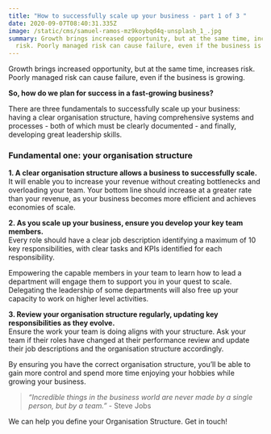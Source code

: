 ```yaml
---
title: "How to successfully scale up your business - part 1 of 3 "
date: 2020-09-07T08:40:31.335Z
image: /static/cms/samuel-ramos-mz9koybqd4q-unsplash_1_.jpg
summary: Growth brings increased opportunity, but at the same time, increases
  risk. Poorly managed risk can cause failure, even if the business is growing.
---
```

Growth brings increased opportunity, but at the same time, increases risk. Poorly managed risk can cause failure, even if the business is growing.

**So, how do we plan for success in a fast-growing business?**

There are three fundamentals to successfully scale up your business: having a clear organisation structure, having comprehensive systems and processes - both of which must be clearly documented - and finally, developing great leadership skills.

### Fundamental one: your organisation structure

**1. A clear organisation structure allows a business to successfully scale.**\
It will enable you to increase your revenue without creating bottlenecks and overloading your team. Your bottom line should increase at a greater rate than your revenue, as your business becomes more efficient and achieves economies of scale.

**2. As you scale up your business, ensure you develop your key team members.**\
Every role should have a clear job description identifying a maximum of 10 key responsibilities, with clear tasks and KPIs identified for each responsibility.

Empowering the capable members in your team to learn how to lead a department will engage them to support you in your quest to scale. Delegating the leadership of some departments will also free up your capacity to work on higher level activities.

**3. Review your organisation structure regularly, updating key responsibilities as they evolve.**\
Ensure the work your team is doing aligns with your structure. Ask your team if their roles have changed at their performance review and update their job descriptions and the organisation structure accordingly.

By ensuring you have the correct organisation structure, you’ll be able to gain more control and spend more time enjoying your hobbies while growing your business.

> *“Incredible things in the business world are never made by a single person, but by a team.”* - Steve Jobs

We can help you define your Organisation Structure. Get in touch!